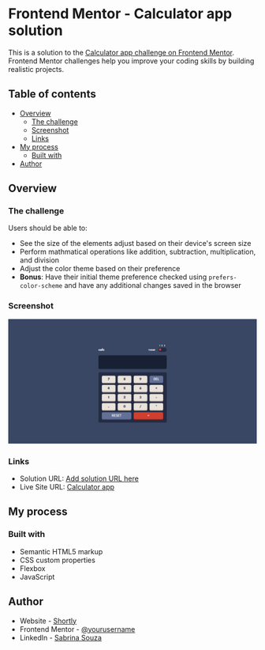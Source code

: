 # Frontend Mentor - Calculator app solution

This is a solution to the [Calculator app challenge on Frontend Mentor](https://www.frontendmentor.io/challenges/calculator-app-9lteq5N29). Frontend Mentor challenges help you improve your coding skills by building realistic projects. 

## Table of contents

- [Overview](#overview)
  - [The challenge](#the-challenge)
  - [Screenshot](#screenshot)
  - [Links](#links)
- [My process](#my-process)
  - [Built with](#built-with)
- [Author](#author)

## Overview

### The challenge

Users should be able to:

- See the size of the elements adjust based on their device's screen size
- Perform mathmatical operations like addition, subtraction, multiplication, and division
- Adjust the color theme based on their preference
- **Bonus**: Have their initial theme preference checked using `prefers-color-scheme` and have any additional changes saved in the browser
### Screenshot

![](./images/screenshot-calculadora-app.jpeg)

### Links

- Solution URL: [Add solution URL here](https://your-solution-url.com)
- Live Site URL: [Calculator app](https://calculadora-app-lac.vercel.app/)

## My process

### Built with

- Semantic HTML5 markup
- CSS custom properties
- Flexbox
- JavaScript

## Author

- Website - [Shortly](#)
- Frontend Mentor - [@yourusername](https://www.frontendmentor.io/profile/BynnZ8)
- LinkedIn - [Sabrina Souza](https://www.linkedin.com/in/sabrina-souza-dev/)

